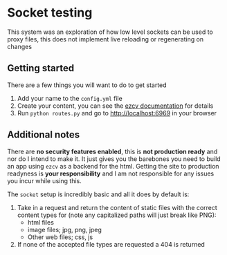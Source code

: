 # Socket testing

This system was an exploration of how low level sockets can be used to proxy files, this does not implement live reloading or regenerating on changes

## Getting started

There are a few things you will want to do to get started

1. Add your name to the `config.yml` file
2. Create your content, you can see the [ezcv documentation](https://ezcv.readthedocs.io/en/latest/usage/) for details
4. Run `python routes.py` and go to [http://localhost:6969](http://localhost:6969) in your browser

## Additional notes

There are **no security features enabled**, this is **not production ready** and nor do I intend to make it. It just gives you the barebones you need to build an app using `ezcv` as a backend for the html. Getting the site to production readyness is **your responsibility** and I am not responsible for any issues you incur while using this.

The `socket` setup is incredibly basic and all it does by default is:

1. Take in a request and return the content of static files with the correct content types for (note any capitalized paths will just break like PNG): 
   - html files
   - image files; jpg, png, jpeg
   - Other web files; css, js
2. If none of the accepted file types are requested a 404 is returned